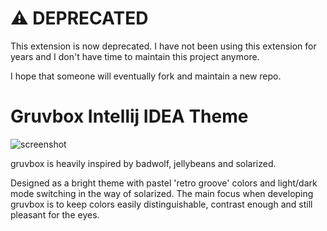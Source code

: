 # ⚠️ DEPRECATED

 This extension is now deprecated. I have not been using this extension for years and I don't have time to maintain this project anymore.
 
 I hope that someone will eventually fork and maintain a new repo.
 
# Gruvbox Intellij IDEA Theme

<!-- Plugin description -->
![screenshot](https://plugins.jetbrains.com/files/12310/screenshot_19486.png)

gruvbox is heavily inspired by badwolf, jellybeans and solarized.

Designed as a bright theme with pastel 'retro groove' colors and light/dark mode switching in the way of solarized.
The main focus when developing gruvbox is to keep colors easily distinguishable, contrast enough and still pleasant for the eyes.
<!-- Plugin description end -->
